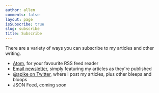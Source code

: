 ```yaml
---
author: allen
comments: false
layout: page
isSubscribe: true
slug: subscribe
title: Subscribe
---
```


There are a variety of ways you can subscribe to my articles and other writing.

* [Atom](/feed/), for your favourite RSS feed reader
* [Email newsletter](https://feed.press/e/mailverify?feed_id=allenpike), simply featuring my articles as they're published
* [@apike on Twitter](https://twitter.com/apike/), where I post my articles, plus other bleeps and bloops
* JSON Feed, coming soon

